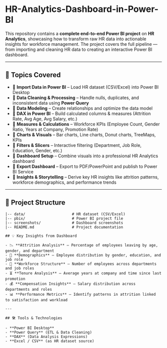 # HR-Analytics-Dashboard-in-Power-BI

This repository contains a **complete end-to-end Power BI project** on **HR Analytics**, showcasing how to transform raw HR data into actionable insights for workforce management. The project covers the full pipeline — from importing and cleaning HR data to creating an interactive Power BI dashboard.  

---

## 🚀 Topics Covered  

- 🔹 **Import Data in Power BI** – Load HR dataset (CSV/Excel) into Power BI Desktop  
- 🔹 **Data Cleaning & Processing** – Handle nulls, duplicates, and inconsistent data using **Power Query**  
- 🔹 **Data Modeling** – Create relationships and optimize the data model  
- 🔹 **DAX in Power BI** – Build calculated columns & measures (Attrition Rate, Avg Age, Avg Salary, etc.)  
- 🔹 **Measures & Calculations** – Workforce KPIs (Employee Count, Gender Ratio, Years at Company, Promotion Rate)  
- 🔹 **Charts & Visuals** – Bar charts, Line charts, Donut charts, TreeMaps, KPIs  
- 🔹 **Filters & Slicers** – Interactive filtering (Department, Job Role, Education, Gender, etc.)  
- 🔹 **Dashboard Setup** – Combine visuals into a professional HR Analytics dashboard  
- 🔹 **Export Dashboard** – Export to PDF/PowerPoint and publish to Power BI Service  
- 🔹 **Insights & Storytelling** – Derive key HR insights like attrition patterns, workforce demographics, and performance trends  

---

## 📂 Project Structure  

```plaintext
|-- data/                     # HR dataset (CSV/Excel)
|-- pbix/                     # Power BI project file
|-- screenshots/              # Dashboard screenshots
|-- README.md                 # Project documentation

## 💡 Key Insights from Dashboard  

- 📉 **Attrition Analysis** – Percentage of employees leaving by age, gender, and department  
- 👥 **Demographics** – Employee distribution by gender, education, and job role  
- 💼 **Workforce Structure** – Number of employees across departments and job roles  
- ⏳ **Tenure Analysis** – Average years at company and time since last promotion  
- 💰 **Compensation Insights** – Salary distribution across departments and roles  
- 📊 **Performance Metrics** – Identify patterns in attrition linked to satisfaction and workload  

---

## 🛠 Tools & Technologies  

- **Power BI Desktop**  
- **Power Query** (ETL & Data Cleaning)  
- **DAX** (Data Analysis Expressions)  
- **Excel / CSV** (as HR dataset source)  

